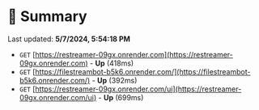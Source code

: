 # 📖 Summary
Last updated: **5/7/2024, 5:54:18 PM**

- `GET` [https://restreamer-09gx.onrender.com](https://restreamer-09gx.onrender.com) - **Up** (418ms)
- `GET` [https://filestreambot-b5k6.onrender.com/](https://filestreambot-b5k6.onrender.com/) - **Up** (392ms)
- `GET` [https://restreamer-09gx.onrender.com/ui](https://restreamer-09gx.onrender.com/ui) - **Up** (699ms)
